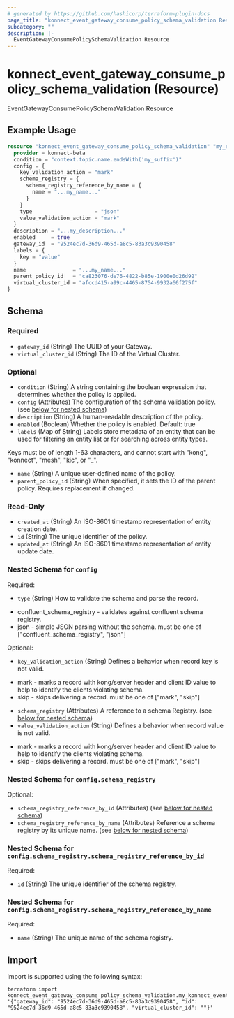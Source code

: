 ```yaml
---
# generated by https://github.com/hashicorp/terraform-plugin-docs
page_title: "konnect_event_gateway_consume_policy_schema_validation Resource - terraform-provider-konnect-beta"
subcategory: ""
description: |-
  EventGatewayConsumePolicySchemaValidation Resource
---
```


# konnect_event_gateway_consume_policy_schema_validation (Resource)

EventGatewayConsumePolicySchemaValidation Resource

## Example Usage

```terraform
resource "konnect_event_gateway_consume_policy_schema_validation" "my_eventgatewayconsumepolicyschemavalidation" {
  provider = konnect-beta
  condition = "context.topic.name.endsWith('my_suffix')"
  config = {
    key_validation_action = "mark"
    schema_registry = {
      schema_registry_reference_by_name = {
        name = "...my_name..."
      }
    }
    type                    = "json"
    value_validation_action = "mark"
  }
  description = "...my_description..."
  enabled     = true
  gateway_id  = "9524ec7d-36d9-465d-a8c5-83a3c9390458"
  labels = {
    key = "value"
  }
  name               = "...my_name..."
  parent_policy_id   = "ca823076-de76-4822-b85e-1900e0d26d92"
  virtual_cluster_id = "afccd415-a99c-4465-8754-9932a66f275f"
}
```

<!-- schema generated by tfplugindocs -->
## Schema

### Required

- `gateway_id` (String) The UUID of your Gateway.
- `virtual_cluster_id` (String) The ID of the Virtual Cluster.

### Optional

- `condition` (String) A string containing the boolean expression that determines whether the policy is applied.
- `config` (Attributes) The configuration of the schema validation policy. (see [below for nested schema](#nestedatt--config))
- `description` (String) A human-readable description of the policy.
- `enabled` (Boolean) Whether the policy is enabled. Default: true
- `labels` (Map of String) Labels store metadata of an entity that can be used for filtering an entity list or for searching across entity types. 

Keys must be of length 1-63 characters, and cannot start with "kong", "konnect", "mesh", "kic", or "_".
- `name` (String) A unique user-defined name of the policy.
- `parent_policy_id` (String) When specified, it sets the ID of the parent policy. Requires replacement if changed.

### Read-Only

- `created_at` (String) An ISO-8601 timestamp representation of entity creation date.
- `id` (String) The unique identifier of the policy.
- `updated_at` (String) An ISO-8601 timestamp representation of entity update date.

<a id="nestedatt--config"></a>
### Nested Schema for `config`

Required:

- `type` (String) How to validate the schema and parse the record.
* confluent_schema_registry - validates against confluent schema registry.
* json - simple JSON parsing without the schema.
must be one of ["confluent_schema_registry", "json"]

Optional:

- `key_validation_action` (String) Defines a behavior when record key is not valid.
* mark - marks a record with kong/server header and client ID value
  to help to identify the clients violating schema.
* skip - skips delivering a record.
must be one of ["mark", "skip"]
- `schema_registry` (Attributes) A reference to a schema Registry. (see [below for nested schema](#nestedatt--config--schema_registry))
- `value_validation_action` (String) Defines a behavior when record value is not valid.
* mark - marks a record with kong/server header and client ID value
  to help to identify the clients violating schema.
* skip - skips delivering a record.
must be one of ["mark", "skip"]

<a id="nestedatt--config--schema_registry"></a>
### Nested Schema for `config.schema_registry`

Optional:

- `schema_registry_reference_by_id` (Attributes) (see [below for nested schema](#nestedatt--config--schema_registry--schema_registry_reference_by_id))
- `schema_registry_reference_by_name` (Attributes) Reference a schema registry by its unique name. (see [below for nested schema](#nestedatt--config--schema_registry--schema_registry_reference_by_name))

<a id="nestedatt--config--schema_registry--schema_registry_reference_by_id"></a>
### Nested Schema for `config.schema_registry.schema_registry_reference_by_id`

Required:

- `id` (String) The unique identifier of the schema registry.


<a id="nestedatt--config--schema_registry--schema_registry_reference_by_name"></a>
### Nested Schema for `config.schema_registry.schema_registry_reference_by_name`

Required:

- `name` (String) The unique name of the schema registry.

## Import

Import is supported using the following syntax:

```shell
terraform import konnect_event_gateway_consume_policy_schema_validation.my_konnect_event_gateway_consume_policy_schema_validation '{"gateway_id": "9524ec7d-36d9-465d-a8c5-83a3c9390458", "id": "9524ec7d-36d9-465d-a8c5-83a3c9390458", "virtual_cluster_id": ""}'
```
